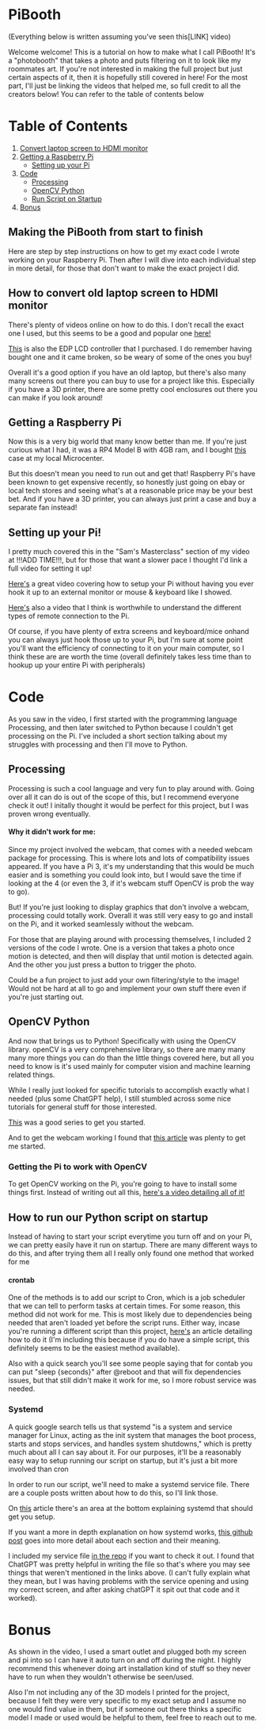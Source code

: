 # PiBooth

(Everything below is written assuming you've seen this[LINK] video)

Welcome welcome! This is a tutorial on how to make what I call PiBooth! It's a "photobooth" that takes a photo and puts filtering on it to look like my roommates art. If you're not interested in making the full project but just certain aspects of it, then it is hopefully still covered in here! For the most part, I'll just be linking the videos that helped me, so full credit to all the creators below! You can refer to the table of contents below

# Table of Contents

1. [Convert laptop screen to HDMI monitor](#how-to-convert-old-laptop-screen-hdmi-monitor)
2. [Getting a Raspberry Pi](#getting-a-raspberry-pi)
   - [Setting up your Pi](#setting-up-your-pi)
3. [Code](#code)
   - [Processing](#processing)
   - [OpenCV Python](#opencv-python)
   - [Run Script on Startup](#how-to-run-our-python-script-on-startup)
4. [Bonus](#bonus)

## Making the PiBooth from start to finish

Here are step by step instructions on how to get my exact code I wrote working on your Raspberry Pi. Then after I will dive into each individual step in more detail, for those that don't want to make the exact project I did.

## How to convert old laptop screen to HDMI monitor

There's plenty of videos online on how to do this. I don't recall the exact one I used, but this seems to be a good and popular one [here!](https://www.youtube.com/watch?app=desktop&v=6L0TPJEXiAI&t=64s)

[This](https://www.amazon.com/dp/B08CXQCLM4?ref_=ppx_hzsearch_conn_dt_b_fed_asin_title_2) is also the EDP LCD controller that I purchased. I do remember having bought one and it came broken, so be weary of some of the ones you buy!

Overall it's a good option if you have an old laptop, but there's also many many screens out there you can buy to use for a project like this. Especially if you have a 3D printer, there are some pretty cool enclosures out there you can make if you look around!

## Getting a Raspberry Pi

Now this is a very big world that many know better than me. If you're just curious what I had, it was a RP4 Model B with 4GB ram, and I bought [this](https://www.microcenter.com/product/659157/micro-connectors-aluminum-case-with-fan-for-raspberry-pi-4-black) case at my local Microcenter.

But this doesn't mean you need to run out and get that! Raspberry Pi's have been known to get expensive recently, so honestly just going on ebay or local tech stores and seeing what's at a reasonable price may be your best bet. And if you have a 3D printer, you can always just print a case and buy a separate fan instead!

## Setting up your Pi!

I pretty much covered this in the "Sam's Masterclass" section of my video at !!!ADD TIME!!!, but for those that want a slower pace I thought I'd link a full video for setting it up!

[Here's](https://www.youtube.com/watch?v=m6aS9YF-0xo) a great video covering how to setup your Pi without having you ever hook it up to an external monitor or mouse & keyboard like I showed.

[Here's](https://www.youtube.com/watch?v=l4VDWhKsFgs) also a video that I think is worthwhile to understand the different types of remote connection to the Pi.

Of course, if you have plenty of extra screens and keyboard/mice onhand you can always just hook those up to your Pi, but I'm sure at some point you'll want the efficiency of connecting to it on your main computer, so I think these are are worth the time (overall definitely takes less time than to hookup up your entire Pi with peripherals)

# Code

As you saw in the video, I first started with the programming language Processing, and then later switched to Python because I couldn't get processing on the Pi. I've included a short section talking about my struggles with processing and then I'll move to Python.

## Processing

Processing is such a cool language and very fun to play around with. Going over all it can do is out of the scope of this, but I recommend everyone check it out! I initally thought it would be perfect for this project, but I was proven wrong eventually.

#### Why it didn't work for me:

Since my project involved the webcam, that comes with a needed webcam package for processing. This is where lots and lots of compatibility issues appeared. If you have a Pi 3, it's my understanding that this would be much easier and is something you could look into, but I would save the time if looking at the 4 (or even the 3, if it's webcam stuff OpenCV is prob the way to go).

But! If you're just looking to display graphics that don't involve a webcam, processing could totally work. Overall it was still very easy to go and install on the Pi, and it worked seamlessly without the webcam.

For those that are playing around with processing themselves, I included 2 versions of the code I wrote. One is a version that takes a photo once motion is detected, and then will display that until motion is detected again. And the other you just press a button to trigger the photo.

Could be a fun project to just add your own filtering/style to the image! Would not be hard at all to go and implement your own stuff there even if you're just starting out.

## OpenCV Python

And now that brings us to Python! Specifically with using the OpenCV library. openCV is a very comprehensive library, so there are many many many more things you can do than the little things covered here, but all you need to know is it's used mainly for computer vision and machine learning related things.

While I really just looked for specific tutorials to accomplish exactly what I needed (plus some ChatGPT help), I still stumbled across some nice tutorials for general stuff for those interested.

[This](https://www.youtube.com/watch?v=zSa-fOGh8es&t=342s) was a good series to get you started.

And to get the webcam working I found that [this article](https://www.geeksforgeeks.org/python-opencv-capture-video-from-camera/) was plenty to get me started.

### Getting the Pi to work with OpenCV

To get OpenCV working on the Pi, you're going to have to install some things first. Instead of writing out all this, [here's a video detailing all of it! ](https://www.youtube.com/watch?v=QzVYnG-WaM4)

## How to run our Python script on startup

Instead of having to start your script everytime you turn off and on your Pi, we can pretty easily have it run on startup. There are many different ways to do this, and after trying them all I really only found one method that worked for me

#### crontab

One of the methods is to add our script to Cron, which is a job scheduler that we can tell to perform tasks at certain times. For some reason, this method did not work for me. This is most likely due to dependencies being needed that aren't loaded yet before the script runs. Either way, incase you're running a different script than this project, [here's](https://www.raspberrypi-spy.co.uk/2013/07/running-a-python-script-at-boot-using-cron/) an article detailing how to do it (I'm including this because if you do have a simple script, this definitely seems to be the easiest method available).

Also with a quick search you'll see some people saying that for contab you can put "sleep {seconds}" after @reboot and that will fix dependencies issues, but that still didn't make it work for me, so I more robust service was needed.

### Systemd

A quick google search tells us that systemd "is a system and service manager for Linux, acting as the init system that manages the boot process, starts and stops services, and handles system shutdowns," which is pretty much about all I can say about it. For our purposes, it'll be a reasonably easy way to setup running our script on startup, but it's just a bit more involved than cron

In order to run our script, we'll need to make a systemd service file. There are a couple posts written about how to do this, so I'll link those.

On [this](https://www.dexterindustries.com/howto/run-a-program-on-your-raspberry-pi-at-startup/) article there's an area at the bottom explaining systemd that should get you setup.

If you want a more in depth explanation on how systemd works, [this github post](https://github.com/thagrol/Guides/blob/main/boot.pdf) goes into more detail about each section and their meaning.

I included my service file [in the repo](https://github.com/skngh/PiBooth/blob/main/Python%20Code/pibooth.service) if you want to check it out. I found that ChatGPT was pretty helpful in writing the file so that's where you may see things that weren't mentioned in the links above. (I can't fully explain what they mean, but I was having problems with the service opening and using my correct screen, and after asking chatGPT it spit out that code and it worked).

# Bonus

As shown in the video, I used a smart outlet and plugged both my screen and pi into so I can have it auto turn on and off during the night. I highly recommend this whenever doing art installation kind of stuff so they never have to run when they wouldn't otherwise be seen/used.

Also I'm not including any of the 3D models I printed for the project, because I felt they were very specific to my exact setup and I assume no one would find value in them, but if someone out there thinks a specific model I made or used would be helpful to them, feel free to reach out to me.
